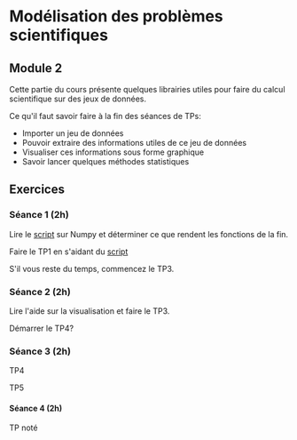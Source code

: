 # Modélisation des problèmes scientifiques
## Module 2

Cette partie du cours présente quelques librairies utiles pour faire du calcul scientifique sur des jeux de données.

Ce qu'il faut savoir faire à la fin des séances de TPs:
 - Importer un jeu de données
 - Pouvoir extraire des informations utiles de ce jeu de données
 - Visualiser ces informations sous forme graphique
 - Savoir lancer quelques méthodes statistiques
 

## Exercices

### Séance 1 (2h)

Lire le [script](https://github.com/llesoil/modelisation_des_problemes_scientifiques-/blob/master/Aides/Numpy.ipynb) sur Numpy et déterminer ce que rendent les fonctions de la fin.

Faire le TP1 en s'aidant du [script](https://github.com/llesoil/modelisation_des_problemes_scientifiques-/blob/master/Aides/Pandas.ipynb)

S'il vous reste du temps, commencez le TP3.

### Séance 2 (2h)

Lire l'aide sur la visualisation et faire le TP3.

Démarrer le TP4?

### Séance 3 (2h)

TP4

TP5

#### Séance 4 (2h)

TP noté
